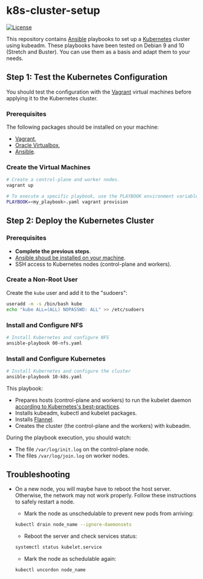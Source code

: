 # k8s-cluster-setup

[![License](https://img.shields.io/badge/License-Apache%202.0-blue.svg)](https://opensource.org/licenses/Apache-2.0)

This repository contains [Ansible](https://www.ansible.com/) playbooks to set up a [Kubernetes](https://kubernetes.io) cluster using kubeadm. These playbooks have been tested on Debian 9 and 10 (Stretch and Buster). You can use them as a basis and adapt them to your needs.

## **Step 1**: Test the Kubernetes Configuration

You should test the configuration with the [Vagrant](https://www.vagrantup.com/) virtual machines before applying it to the Kubernetes cluster.

### Prerequisites

The following packages should be installed on your machine:

- [Vagrant](https://www.vagrantup.com/docs/installation),
- [Oracle Virtualbox](https://www.virtualbox.org/wiki/Downloads),
- [Ansible](https://docs.ansible.com/ansible/latest/installation_guide/index.html).

### Create the Virtual Machines

```sh
# Create a control-plane and worker nodes.
vagrant up

# To execute a specific playbook, use the PLAYBOOK environment variable.
PLAYBOOK=<my_playbook>.yaml vagrant provision
```

## **Step 2**: Deploy the Kubernetes Cluster

### Prerequisites

- **Complete the previous steps**.
- [Ansible shoud be installed on your machine](https://docs.ansible.com/ansible/latest/installation_guide/index.html).
- SSH access to Kubernetes nodes (control-plane and workers).

### Create a Non-Root User

Create the `kube` user and add it to the "sudoers":

```sh
useradd -m -s /bin/bash kube
echo "kube ALL=(ALL) NOPASSWD: ALL" >> /etc/sudoers
```

### Install and Configure NFS

```sh
# Install Kubernetes and configure NFS
ansible-playbook 00-nfs.yaml
```

### Install and Configure Kubernetes

```sh
# Install Kubernetes and configure the cluster
ansible-playbook 10-k8s.yaml
```

This playbook:

- Prepares hosts (control-plane and workers) to run the kubelet daemon [according to Kubernetes's best-practices](https://kubernetes.io/docs/setup/production-environment/tools/kubeadm/create-cluster-kubeadm/).
- Installs kubeadm, kubectl and kubelet packages.
- Installs [Flannel](https://github.com/coreos/flannel).
- Creates the cluster (the control-plane and the workers) with kubeadm.

During the playbook execution, you should watch:

- The file `/var/log/init.log` on the control-plane node.
- The files `/var/log/join.log` on worker nodes.

## Troubleshooting

- On a new node, you will maybe have to reboot the host server. Otherwise, the network may not work properly. Follow these instructions to safely restart a node.

  - Mark the node as unschedulable to prevent new pods from arriving:

  ```sh
  kubectl drain node_name --ignore-daemonsets
  ```

  - Reboot the server and check services status:

  ```sh
  systemctl status kubelet.service
  ```

  - Mark the node as schedulable again:

  ```sh
  kubectl uncordon node_name
  ```
